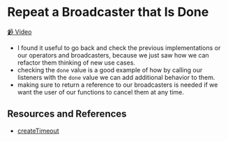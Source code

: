 # Repeat a Broadcaster that Is Done

[📹 Video](https://egghead.io/lessons/egghead-repeat-a-broadcaster-that-is-done)

- I found it useful to go back and check the previous implementations or our operators and broadcasters, because we just saw how we can refactor them thinking of new use cases.
- checking the `done` value is a good example of how by calling our listeners with the `done` value we can add additional behavior to them.
- making sure to return a reference to our broadcasters is needed if we want the user of our functions to cancel them at any time.

## Resources and References

- [createTimeout](https://egghead.io/lessons/egghead-create-a-function-to-configure-settimeout)

